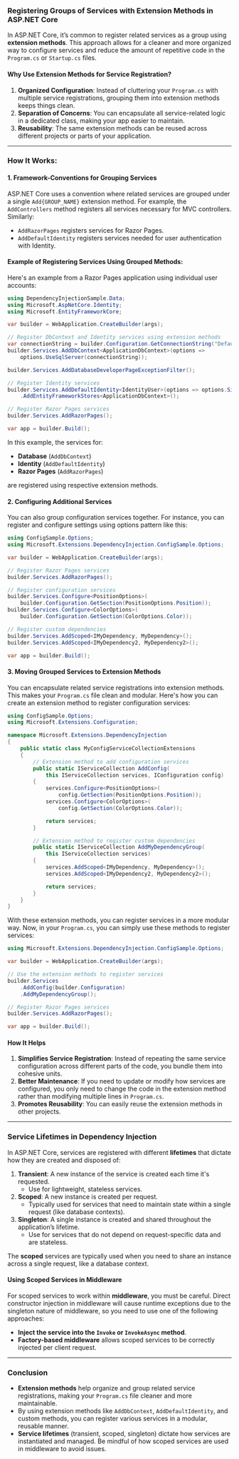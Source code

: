 ### **Registering Groups of Services with Extension Methods in ASP.NET Core**

In ASP.NET Core, it’s common to register related services as a group using **extension methods**. This approach allows for a cleaner and more organized way to configure services and reduce the amount of repetitive code in the `Program.cs` or `Startup.cs` files.

#### **Why Use Extension Methods for Service Registration?**
1. **Organized Configuration**: Instead of cluttering your `Program.cs` with multiple service registrations, grouping them into extension methods keeps things clean.
2. **Separation of Concerns**: You can encapsulate all service-related logic in a dedicated class, making your app easier to maintain.
3. **Reusability**: The same extension methods can be reused across different projects or parts of your application.

---

### **How It Works:**

#### **1. Framework-Conventions for Grouping Services**

ASP.NET Core uses a convention where related services are grouped under a single `Add{GROUP_NAME}` extension method. For example, the `AddControllers` method registers all services necessary for MVC controllers. Similarly:
- `AddRazorPages` registers services for Razor Pages.
- `AddDefaultIdentity` registers services needed for user authentication with Identity.

#### **Example of Registering Services Using Grouped Methods:**

Here's an example from a Razor Pages application using individual user accounts:

```csharp
using DependencyInjectionSample.Data;
using Microsoft.AspNetCore.Identity;
using Microsoft.EntityFrameworkCore;

var builder = WebApplication.CreateBuilder(args);

// Register DbContext and Identity services using extension methods
var connectionString = builder.Configuration.GetConnectionString("DefaultConnection");
builder.Services.AddDbContext<ApplicationDbContext>(options =>
    options.UseSqlServer(connectionString));

builder.Services.AddDatabaseDeveloperPageExceptionFilter();

// Register Identity services
builder.Services.AddDefaultIdentity<IdentityUser>(options => options.SignIn.RequireConfirmedAccount = true)
    .AddEntityFrameworkStores<ApplicationDbContext>();

// Register Razor Pages services
builder.Services.AddRazorPages();

var app = builder.Build();
```

In this example, the services for:
- **Database** (`AddDbContext`)
- **Identity** (`AddDefaultIdentity`)
- **Razor Pages** (`AddRazorPages`)

are registered using respective extension methods.

#### **2. Configuring Additional Services**

You can also group configuration services together. For instance, you can register and configure settings using options pattern like this:

```csharp
using ConfigSample.Options;
using Microsoft.Extensions.DependencyInjection.ConfigSample.Options;

var builder = WebApplication.CreateBuilder(args);

// Register Razor Pages services
builder.Services.AddRazorPages();

// Register configuration services
builder.Services.Configure<PositionOptions>(
    builder.Configuration.GetSection(PositionOptions.Position));
builder.Services.Configure<ColorOptions>(
    builder.Configuration.GetSection(ColorOptions.Color));

// Register custom dependencies
builder.Services.AddScoped<IMyDependency, MyDependency>();
builder.Services.AddScoped<IMyDependency2, MyDependency2>();

var app = builder.Build();
```

#### **3. Moving Grouped Services to Extension Methods**

You can encapsulate related service registrations into extension methods. This makes your `Program.cs` file clean and modular. Here's how you can create an extension method to register configuration services:

```csharp
using ConfigSample.Options;
using Microsoft.Extensions.Configuration;

namespace Microsoft.Extensions.DependencyInjection
{
    public static class MyConfigServiceCollectionExtensions
    {
        // Extension method to add configuration services
        public static IServiceCollection AddConfig(
            this IServiceCollection services, IConfiguration config)
        {
            services.Configure<PositionOptions>(
                config.GetSection(PositionOptions.Position));
            services.Configure<ColorOptions>(
                config.GetSection(ColorOptions.Color));

            return services;
        }

        // Extension method to register custom dependencies
        public static IServiceCollection AddMyDependencyGroup(
            this IServiceCollection services)
        {
            services.AddScoped<IMyDependency, MyDependency>();
            services.AddScoped<IMyDependency2, MyDependency2>();

            return services;
        }
    }
}
```

With these extension methods, you can register services in a more modular way. Now, in your `Program.cs`, you can simply use these methods to register services:

```csharp
using Microsoft.Extensions.DependencyInjection.ConfigSample.Options;

var builder = WebApplication.CreateBuilder(args);

// Use the extension methods to register services
builder.Services
    .AddConfig(builder.Configuration)
    .AddMyDependencyGroup();

// Register Razor Pages services
builder.Services.AddRazorPages();

var app = builder.Build();
```

#### **How It Helps**
1. **Simplifies Service Registration**: Instead of repeating the same service configuration across different parts of the code, you bundle them into cohesive units.
2. **Better Maintenance**: If you need to update or modify how services are configured, you only need to change the code in the extension method rather than modifying multiple lines in `Program.cs`.
3. **Promotes Reusability**: You can easily reuse the extension methods in other projects.

---

### **Service Lifetimes in Dependency Injection**

In ASP.NET Core, services are registered with different **lifetimes** that dictate how they are created and disposed of:

1. **Transient**: A new instance of the service is created each time it's requested.
   - Use for lightweight, stateless services.
2. **Scoped**: A new instance is created per request.
   - Typically used for services that need to maintain state within a single request (like database contexts).
3. **Singleton**: A single instance is created and shared throughout the application’s lifetime.
   - Use for services that do not depend on request-specific data and are stateless.

The **scoped** services are typically used when you need to share an instance across a single request, like a database context.

#### **Using Scoped Services in Middleware**

For scoped services to work within **middleware**, you must be careful. Direct constructor injection in middleware will cause runtime exceptions due to the singleton nature of middleware, so you need to use one of the following approaches:

- **Inject the service into the `Invoke` or `InvokeAsync` method**. 
- **Factory-based middleware** allows scoped services to be correctly injected per client request.

---

### **Conclusion**

- **Extension methods** help organize and group related service registrations, making your `Program.cs` file cleaner and more maintainable.
- By using extension methods like `AddDbContext`, `AddDefaultIdentity`, and custom methods, you can register various services in a modular, reusable manner.
- **Service lifetimes** (transient, scoped, singleton) dictate how services are instantiated and managed. Be mindful of how scoped services are used in middleware to avoid issues.

